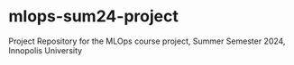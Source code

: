 # mlops-sum24-project
Project Repository for the MLOps course project, Summer Semester 2024, Innopolis University
